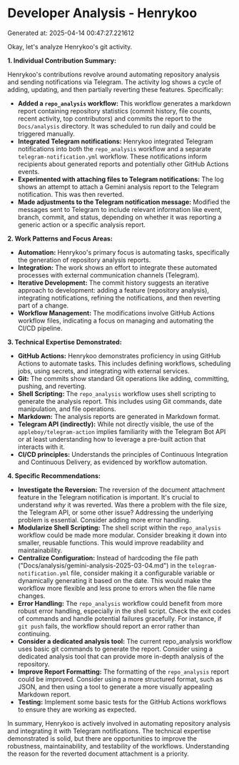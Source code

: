 # Developer Analysis - Henrykoo
Generated at: 2025-04-14 00:47:27.221612

Okay, let's analyze Henrykoo's git activity.

**1. Individual Contribution Summary:**

Henrykoo's contributions revolve around automating repository analysis and sending notifications via Telegram.  The activity log shows a cycle of adding, updating, and then partially reverting these features.  Specifically:

*   **Added a `repo_analysis` workflow:** This workflow generates a markdown report containing repository statistics (commit history, file counts, recent activity, top contributors) and commits the report to the `Docs/analysis` directory. It was scheduled to run daily and could be triggered manually.
*   **Integrated Telegram notifications:**  Henrykoo integrated Telegram notifications into both the `repo_analysis` workflow and a separate `telegram-notification.yml` workflow. These notifications inform recipients about generated reports and potentially other GitHub Actions events.
*   **Experimented with attaching files to Telegram notifications:**  The log shows an attempt to attach a Gemini analysis report to the Telegram notification. This was then reverted.
*   **Made adjustments to the Telegram notification message:** Modified the messages sent to Telegram to include relevant information like event, branch, commit, and status, depending on whether it was reporting a generic action or a specific analysis report.

**2. Work Patterns and Focus Areas:**

*   **Automation:**  Henrykoo's primary focus is automating tasks, specifically the generation of repository analysis reports.
*   **Integration:**  The work shows an effort to integrate these automated processes with external communication channels (Telegram).
*   **Iterative Development:** The commit history suggests an iterative approach to development: adding a feature (repository analysis), integrating notifications, refining the notifications, and then reverting part of a change.
*   **Workflow Management:**  The modifications involve GitHub Actions workflow files, indicating a focus on managing and automating the CI/CD pipeline.

**3. Technical Expertise Demonstrated:**

*   **GitHub Actions:** Henrykoo demonstrates proficiency in using GitHub Actions to automate tasks. This includes defining workflows, scheduling jobs, using secrets, and integrating with external services.
*   **Git:**  The commits show standard Git operations like adding, committing, pushing, and reverting.
*   **Shell Scripting:**  The `repo_analysis` workflow uses shell scripting to generate the analysis report. This includes using Git commands, date manipulation, and file operations.
*   **Markdown:** The analysis reports are generated in Markdown format.
*   **Telegram API (indirectly):**  While not directly visible, the use of the `appleboy/telegram-action` implies familiarity with the Telegram Bot API or at least understanding how to leverage a pre-built action that interacts with it.
*   **CI/CD principles:** Understands the principles of Continuous Integration and Continuous Delivery, as evidenced by workflow automation.

**4. Specific Recommendations:**

*   **Investigate the Reversion:** The reversion of the document attachment feature in the Telegram notification is important.  It's crucial to understand *why* it was reverted.  Was there a problem with the file size, the Telegram API, or some other issue?  Addressing the underlying problem is essential. Consider adding more error handling.
*   **Modularize Shell Scripting:** The shell script within the `repo_analysis` workflow could be made more modular.  Consider breaking it down into smaller, reusable functions.  This would improve readability and maintainability.
*   **Centralize Configuration:**  Instead of hardcoding the file path ("Docs/analysis/gemini-analysis-2025-03-04.md") in the `telegram-notification.yml` file, consider making it a configurable variable or dynamically generating it based on the date.  This would make the workflow more flexible and less prone to errors when the file name changes.
*   **Error Handling:**  The `repo_analysis` workflow could benefit from more robust error handling, especially in the shell script.  Check the exit codes of commands and handle potential failures gracefully. For instance, if `git push` fails, the workflow should report an error rather than continuing.
*   **Consider a dedicated analysis tool:** The current repo_analysis workflow uses basic git commands to generate the report. Consider using a dedicated analysis tool that can provide more in-depth analysis of the repository.
*   **Improve Report Formatting:** The formatting of the `repo_analysis` report could be improved. Consider using a more structured format, such as JSON, and then using a tool to generate a more visually appealing Markdown report.
*   **Testing:** Implement some basic tests for the GitHub Actions workflows to ensure they are working as expected.

In summary, Henrykoo is actively involved in automating repository analysis and integrating it with Telegram notifications. The technical expertise demonstrated is solid, but there are opportunities to improve the robustness, maintainability, and testability of the workflows. Understanding the reason for the reverted document attachment is a priority.
